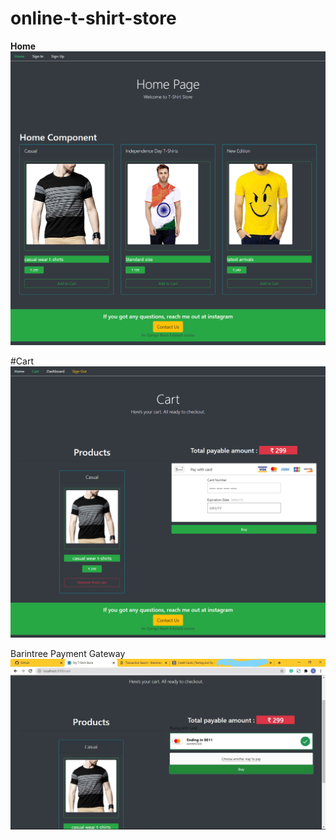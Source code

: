 # online-t-shirt-store

**Home**
![Home Page](https://github.com/im-ayush/online-t-shirt-store/blob/master/home.png)

#Cart
![Cart View](https://github.com/im-ayush/online-t-shirt-store/blob/master/cart.png)

Barintree Payment Gateway
![Successful Payment](https://github.com/im-ayush/online-t-shirt-store/blob/master/payment.jpg)
